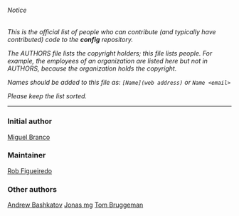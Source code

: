 ###### Notice

*This is the official list of people who can contribute (and typically have
contributed) code to the **config** repository.*

*The AUTHORS file lists the copyright holders; this file lists people. For
example, the employees of an organization are listed here but not in AUTHORS,
because the organization holds the copyright.*

*Names should be added to this file as: `[Name](web address)` or `Name <email>`*

*Please keep the list sorted.*

* * *

### Initial author

[Miguel Branco](https://github.com/msbranco)

### Maintainer

[Rob Figueiredo](https://github.com/robfig)

### Other authors

[Andrew Bashkatov](https://github.com/workanator)
[Jonas mg](https://github.com/kless)
[Tom Bruggeman](https://github.com/tmbrggmn)
